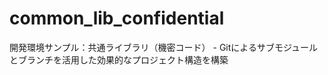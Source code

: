 common_lib_confidential
=======================

開発環境サンプル：共通ライブラリ（機密コード） - Gitによるサブモジュールとブランチを活用した効果的なプロジェクト構造を構築
